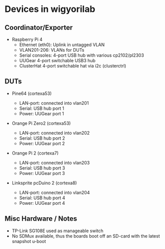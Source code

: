 # Devices in wigyorilab

## Coordinator/Exporter
- Raspberry Pi 4
    - Ethernet (eth0): Uplink in untagged VLAN
    - VLAN201-206: VLANs for DUTs
    - Serial consoles: 4-port USB hub with various cp2102/pl2303
    - UUGear 4-port switchable USB3 hub
    - ClusterHat 4-port switchable hat via i2c (clusterctrl)

## DUTs
- Pine64 (cortexa53)
    - LAN-port: connected into vlan201
    - Serial: USB hub port 1
    - Power: UUGear port 1

- Orange Pi Zero2 (cortexa53)
    - LAN-port: connected into vlan202
    - Serial: USB hub port 2
    - Power: UUGear port 2

- Orange Pi 2 (cortexa7)
    - LAN-port: connected into vlan203
    - Serial: USB hub port 3
    - Power: UUGear port 3

- Linksprite pcDuino 2 (cortexa8)
    - LAN-port: connected into vlan204
    - Serial: USB hub port 4
    - Power: UUGear port 4

## Misc Hardware / Notes

- TP-Link SG108E used as manageable switch
- No SDMux available, thus the boards boot off an SD-card with
  the latest snapshot u-boot
